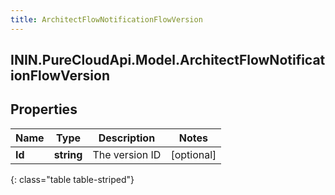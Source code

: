 ```yaml
---
title: ArchitectFlowNotificationFlowVersion
---
```

## ININ.PureCloudApi.Model.ArchitectFlowNotificationFlowVersion

## Properties

|Name | Type | Description | Notes|
|------------ | ------------- | ------------- | -------------|
| **Id** | **string** | The version ID | [optional] |
{: class="table table-striped"}


